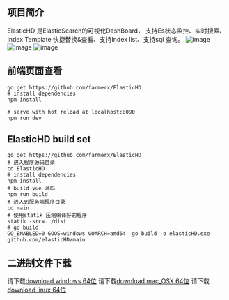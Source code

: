 ## 项目简介
ElasticHD 是ElasticSearch的可视化DashBoard， 支持Es状态监控、实时搜索、Index Template 快捷替换&查看、支持Index list、支持sql 查询。
![image](https://github.com/farmerx/ElasticHD/blob/master/snp20170518120044177.png)
![image](https://github.com/farmerx/ElasticHD/blob/master/snp20170518120114338.png)
![image](https://github.com/farmerx/ElasticHD/blob/master/snp20170518120147401.png)

## 前端页面查看
```
go get https://github.com/farmerx/ElasticHD
# install dependencies
npm install

# serve with hot reload at localhost:8090
npm run dev
```

## ElasticHD build set
```
go get https://github.com/farmerx/ElasticHD
# 进入程序源码目录
cd ElasticHD
# install dependencies
npm install
# build vue 源码
npm run build
# 进入到服务端程序目录
cd main
# 使用statik 压缩编译好的程序
statik -src=../dist
# go build
GO_ENABLED=0 GOOS=windows GOARCH=amd64  go build -o elasticHD.exe github.com/elasticHD/main
```

## 二进制文件下载

请下载[download windows 64位](https://github.com/farmerx/ElasticHD/raw/master/elasticHD_windows_64.exe)
请下载[download mac_OSX 64位](https://github.com/farmerx/ElasticHD/raw/master/elasticHD_OSX)
请下载[download linux 64位](https://github.com/farmerx/ElasticHD/raw/master/elasticHD_linux)



